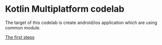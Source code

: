 # Kotlin Multiplatform codelab

The target of this codelab is create android/ios application which are using common module.

[The first steps](https://github.com/ustadenis/kotlin_multiplutform_codelab/blob/master/0_0.md)

